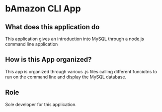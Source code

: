 # bAmazon CLI App
## What does this application do
This application gives an introduction into MySQL through a node.js command line application

## How is this App organized?
This app is organized through various .js files calling different funciotns to run on the command line and display the MySQL database.


## Role
Sole developer for this application.
